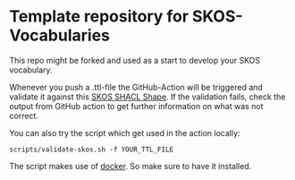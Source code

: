 # Template repository for SKOS-Vocabularies

This repo might be forked and used as a start to develop your SKOS vocabulary.

Whenever you push a .ttl-file the GitHub-Action will be triggered and validate it against this [SKOS SHACL Shape](https://github.com/skohub-io/shapes/blob/main/skos.shacl.ttl).
If the validation fails, check the output from GitHub action to get further information on what was not correct.

You can also try the script which get used in the action locally:

`scripts/validate-skos.sh -f YOUR_TTL_FILE`

The script makes use of [docker](https://www.docker.com/). So make sure to have it installed.

